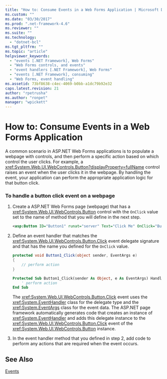 ```yaml
---
title: "How to: Consume Events in a Web Forms Application | Microsoft Docs"
ms.custom: ""
ms.date: "03/30/2017"
ms.prod: ".net-framework-4.6"
ms.reviewer: ""
ms.suite: ""
ms.technology: 
  - "dotnet-bcl"
ms.tgt_pltfrm: ""
ms.topic: "article"
helpviewer_keywords: 
  - "events [.NET Framework], Web Forms"
  - "Web Forms controls, and events"
  - "event handlers [.NET Framework], Web Forms"
  - "events [.NET Framework], consuming"
  - "Web Forms, event handling"
ms.assetid: 73bf8638-c4ec-4069-b0bb-a1dc79b92e32
caps.latest.revision: 21
author: "rpetrusha"
ms.author: "ronpet"
manager: "wpickett"
---
```

# How to: Consume Events in a Web Forms Application
A common scenario in ASP.NET Web Forms applications is to populate a webpage with controls, and then perform a specific action based on which control the user clicks. For example, a <xref:System.Web.UI.WebControls.Button?displayProperty=fullName> control raises an event when the user clicks it in the webpage. By handling the event, your application can perform the appropriate application logic for that button click.  
  
### To handle a button click event on a webpage  
  
1.  Create a ASP.NET Web Forms page (webpage) that has a <xref:System.Web.UI.WebControls.Button> control with the `OnClick` value set to the name of method that you will define in the next step.  
  
    ```xml  
    <asp:Button ID="Button1" runat="server" Text="Click Me" OnClick="Button1_Click" />  
    ```  
  
2.  Define an event handler that matches the <xref:System.Web.UI.WebControls.Button.Click> event delegate signature and that has the name you defined for the `OnClick` value.  
  
    ```csharp  
    protected void Button1_Click(object sender, EventArgs e)  
    {  
        // perform action  
    }  
    ```  
  
    ```vb  
    Protected Sub Button1_Click(sender As Object, e As EventArgs) Handles Button1.Click  
        ' perform action  
    End Sub  
    ```  
  
     The <xref:System.Web.UI.WebControls.Button.Click> event uses the <xref:System.EventHandler> class for the delegate type and the <xref:System.EventArgs> class for the event data. The ASP.NET page framework automatically generates code that creates an instance of <xref:System.EventHandler> and adds this delegate instance to the <xref:System.Web.UI.WebControls.Button.Click> event of the <xref:System.Web.UI.WebControls.Button> instance.  
  
3.  In the event handler method that you defined in step 2, add code to perform any actions that are required when the event occurs.  
  
## See Also  
 [Events](../../../docs/standard/events/handling-and-raising-events.md)
